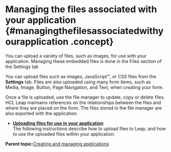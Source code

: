 # Managing the files associated with your application {#managingthefilesassociatedwithyourapplication .concept}

You can upload a variety of files, such as images, for use with your application. Managing these embedded files is done in the Files section of the Settings tab

You can upload files such as images, JavaScript™, or CSS files from the **Settings** tab. Files are also uploaded using many form items, such as Media, Image, Button, Page Navigation, and Text, when creating your form.

Once a file is uploaded, use the file manager to update, copy or delete files. HCL Leap maintains references on the relationships between the files and where they are placed on the form. The files stored in the file manager are also exported with the application.

-   **[Uploading files for use in your application](cr_uploading_and_using_files.md)**  
The following instructions describe how to upload files to Leap, and how to use the uploaded files within your application.

**Parent topic:**[Creating and managing applications](cr_creating_and_managing_toc.md)

